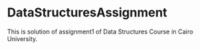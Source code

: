 # DataStructuresAssignment
This is solution of assignment1 of Data Structures Course in Cairo University.
